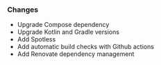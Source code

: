 ### Changes
  - Upgrade Compose dependency
  - Upgrade Kotlin and Gradle versions
  - Add Spotless
  - Add automatic build checks with Github actions
  - Add Renovate dependency management

